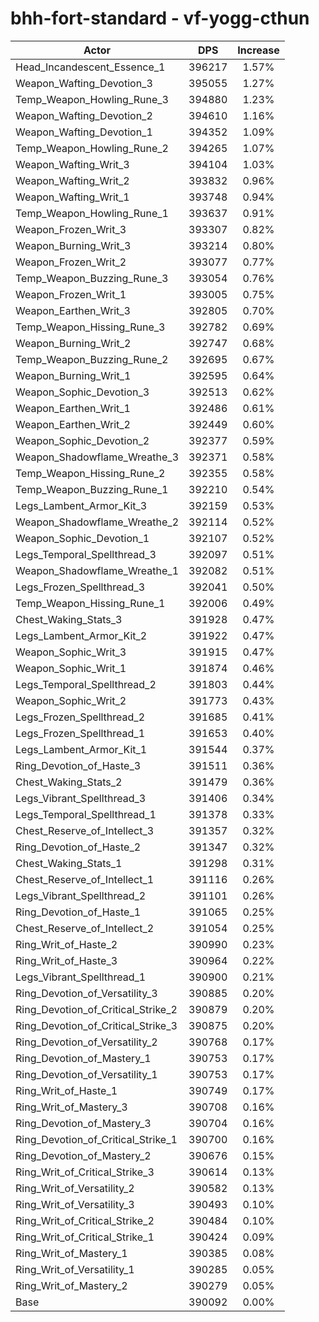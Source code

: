 # bhh-fort-standard - vf-yogg-cthun
| Actor | DPS | Increase |
|---|:---:|:---:|
|Head_Incandescent_Essence_1|396217|1.57%|
|Weapon_Wafting_Devotion_3|395055|1.27%|
|Temp_Weapon_Howling_Rune_3|394880|1.23%|
|Weapon_Wafting_Devotion_2|394610|1.16%|
|Weapon_Wafting_Devotion_1|394352|1.09%|
|Temp_Weapon_Howling_Rune_2|394265|1.07%|
|Weapon_Wafting_Writ_3|394104|1.03%|
|Weapon_Wafting_Writ_2|393832|0.96%|
|Weapon_Wafting_Writ_1|393748|0.94%|
|Temp_Weapon_Howling_Rune_1|393637|0.91%|
|Weapon_Frozen_Writ_3|393307|0.82%|
|Weapon_Burning_Writ_3|393214|0.80%|
|Weapon_Frozen_Writ_2|393077|0.77%|
|Temp_Weapon_Buzzing_Rune_3|393054|0.76%|
|Weapon_Frozen_Writ_1|393005|0.75%|
|Weapon_Earthen_Writ_3|392805|0.70%|
|Temp_Weapon_Hissing_Rune_3|392782|0.69%|
|Weapon_Burning_Writ_2|392747|0.68%|
|Temp_Weapon_Buzzing_Rune_2|392695|0.67%|
|Weapon_Burning_Writ_1|392595|0.64%|
|Weapon_Sophic_Devotion_3|392513|0.62%|
|Weapon_Earthen_Writ_1|392486|0.61%|
|Weapon_Earthen_Writ_2|392449|0.60%|
|Weapon_Sophic_Devotion_2|392377|0.59%|
|Weapon_Shadowflame_Wreathe_3|392371|0.58%|
|Temp_Weapon_Hissing_Rune_2|392355|0.58%|
|Temp_Weapon_Buzzing_Rune_1|392210|0.54%|
|Legs_Lambent_Armor_Kit_3|392159|0.53%|
|Weapon_Shadowflame_Wreathe_2|392114|0.52%|
|Weapon_Sophic_Devotion_1|392107|0.52%|
|Legs_Temporal_Spellthread_3|392097|0.51%|
|Weapon_Shadowflame_Wreathe_1|392082|0.51%|
|Legs_Frozen_Spellthread_3|392041|0.50%|
|Temp_Weapon_Hissing_Rune_1|392006|0.49%|
|Chest_Waking_Stats_3|391928|0.47%|
|Legs_Lambent_Armor_Kit_2|391922|0.47%|
|Weapon_Sophic_Writ_3|391915|0.47%|
|Weapon_Sophic_Writ_1|391874|0.46%|
|Legs_Temporal_Spellthread_2|391803|0.44%|
|Weapon_Sophic_Writ_2|391773|0.43%|
|Legs_Frozen_Spellthread_2|391685|0.41%|
|Legs_Frozen_Spellthread_1|391653|0.40%|
|Legs_Lambent_Armor_Kit_1|391544|0.37%|
|Ring_Devotion_of_Haste_3|391511|0.36%|
|Chest_Waking_Stats_2|391479|0.36%|
|Legs_Vibrant_Spellthread_3|391406|0.34%|
|Legs_Temporal_Spellthread_1|391378|0.33%|
|Chest_Reserve_of_Intellect_3|391357|0.32%|
|Ring_Devotion_of_Haste_2|391347|0.32%|
|Chest_Waking_Stats_1|391298|0.31%|
|Chest_Reserve_of_Intellect_1|391116|0.26%|
|Legs_Vibrant_Spellthread_2|391101|0.26%|
|Ring_Devotion_of_Haste_1|391065|0.25%|
|Chest_Reserve_of_Intellect_2|391054|0.25%|
|Ring_Writ_of_Haste_2|390990|0.23%|
|Ring_Writ_of_Haste_3|390964|0.22%|
|Legs_Vibrant_Spellthread_1|390900|0.21%|
|Ring_Devotion_of_Versatility_3|390885|0.20%|
|Ring_Devotion_of_Critical_Strike_2|390879|0.20%|
|Ring_Devotion_of_Critical_Strike_3|390875|0.20%|
|Ring_Devotion_of_Versatility_2|390768|0.17%|
|Ring_Devotion_of_Mastery_1|390753|0.17%|
|Ring_Devotion_of_Versatility_1|390753|0.17%|
|Ring_Writ_of_Haste_1|390749|0.17%|
|Ring_Writ_of_Mastery_3|390708|0.16%|
|Ring_Devotion_of_Mastery_3|390704|0.16%|
|Ring_Devotion_of_Critical_Strike_1|390700|0.16%|
|Ring_Devotion_of_Mastery_2|390676|0.15%|
|Ring_Writ_of_Critical_Strike_3|390614|0.13%|
|Ring_Writ_of_Versatility_2|390582|0.13%|
|Ring_Writ_of_Versatility_3|390493|0.10%|
|Ring_Writ_of_Critical_Strike_2|390484|0.10%|
|Ring_Writ_of_Critical_Strike_1|390424|0.09%|
|Ring_Writ_of_Mastery_1|390385|0.08%|
|Ring_Writ_of_Versatility_1|390285|0.05%|
|Ring_Writ_of_Mastery_2|390279|0.05%|
|Base|390092|0.00%|

